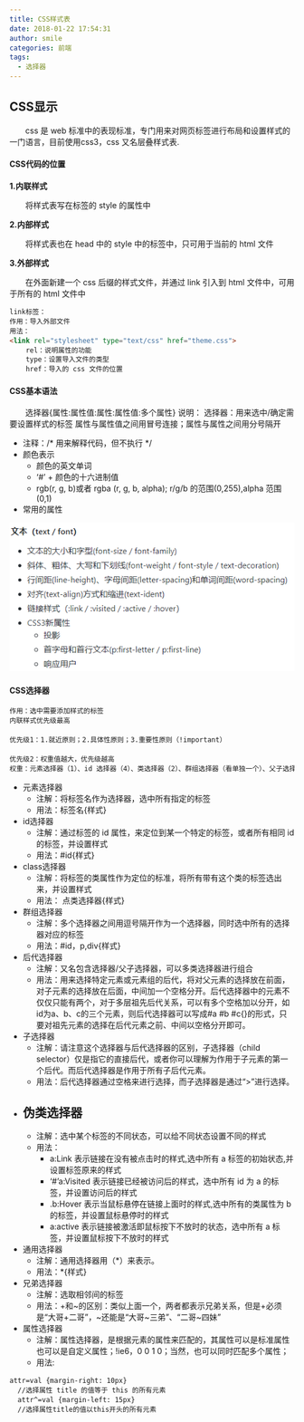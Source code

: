 ```yaml
---
title: CSS样式表
date: 2018-01-22 17:54:31
author: smile
categories: 前端
tags: 
  - 选择器
---
```


## CSS显示

&emsp;&emsp;css 是 web 标准中的表现标准，专门用来对网页标签进行布局和设置样式的一门语言，目前使用css3，css 又名层叠样式表.

#### CSS代码的位置

**1.内联样式**

&emsp;&emsp;将样式表写在标签的 style 的属性中

**2.内部样式**

&emsp;&emsp;将样式表也在 head 中的 style 中的标签中，只可用于当前的 html 文件

**3.外部样式**

&emsp;&emsp;在外面新建一个 css 后缀的样式文件，并通过 link 引入到 html 文件中，可用于所有的 html 文件中

```html
link标签：
作用：导入外部文件
用法：
<link rel="stylesheet" type="text/css" href="theme.css">
	rel：说明属性的功能
	type：设置导入文件的类型
	href：导入的 css 文件的位置
```

#### CSS基本语法

&emsp;&emsp;选择器{属性:属性值:属性:属性值:多个属性}
说明：
​	选择器：用来选中/确定需要设置样式的标签
​	属性与属性值之间用冒号连接；属性与属性之间用分号隔开

- 注释：/* 用来解释代码，但不执行 */
- 颜色表示
  - 颜色的英文单词
  - ‘#’ + 颜色的十六进制值
  - rgb(r, g, b)或者 rgba (r, g, b, alpha); r/g/b 的范围(0,255),alpha 范围(0,1)
- 常用的属性

![常用的属性](CSS样式表\常用的属性.png)

#### CSS选择器

```html
作用：选中需要添加样式的标签
内联样式优先级最高

优先级1：1.就近原则；2.具体性原则；3.重要性原则（!important）

优先级2：权重值越大，优先级越高
权重：元素选择器（1）、id 选择器（4）、类选择器（2）、群组选择器（看单独一个）、父子选择器（所有选择器权重之和）、为类选择器（1）
```

- 元素选择器
  - 注解：将标签名作为选择器，选中所有指定的标签
  - 用法：标签名{样式}
- id选择器
  - 注解：通过标签的 id 属性，来定位到某一个特定的标签，或者所有相同 id 的标签，并设置样式
  - 用法：#id{样式}
- class选择器
  - 注解：将标签的类属性作为定位的标准，将所有带有这个类的标签选出来，并设置样式
  - 用法：	点类选择器{样式}
- 群组选择器
  - 注解：多个选择器之间用逗号隔开作为一个选择器，同时选中所有的选择器对应的标签
  - 用法：#id，p,div{样式}
- 后代选择器
  - 注解：又名包含选择器/父子选择器，可以多类选择器进行组合
  - 用法：用来选择特定元素或元素组的后代，将对父元素的选择放在前面，对子元素的选择放在后面，中间加一个空格分开。后代选择器中的元素不仅仅只能有两个，对于多层祖先后代关系，可以有多个空格加以分开，如id为a、b、c的三个元素，则后代选择器可以写成#a #b #c{}的形式，只要对祖先元素的选择在后代元素之前、中间以空格分开即可。
- 子选择器
  - 注解：请注意这个选择器与后代选择器的区别，子选择器（child selector）仅是指它的直接后代，或者你可以理解为作用于子元素的第一个后代。而后代选择器是作用于所有子后代元素。
  - 用法：后代选择器通过空格来进行选择，而子选择器是通过“>”进行选择。
- 伪类选择器
  - 
  - 注解：选中某个标签的不同状态，可以给不同状态设置不同的样式
  - 用法：
    - a:Link    表示链接在没有被点击时的样式,选中所有 a 标签的初始状态,并设置标签原来的样式
    - ‘#’a:Visited   表示链接已经被访问后的样式，选中所有 id 为 a 的标签，并设置访问后的样式
    - .b:Hover    表示当鼠标悬停在链接上面时的样式,选中所有的类属性为 b 的标签，并设置鼠标悬停时的样式
    - a:active    表示链接被激活即鼠标按下不放时的状态，选中所有 a 标签，并设置鼠标按下不放时的样式
- 通用选择器
  - 注解：通用选择器用（*）来表示。
  - 用法：*{样式}
- 兄弟选择器
  - 注解：选取相邻间的标签
  - 用法：+和~的区别：类似上面一个，两者都表示兄弟关系，但是+必须是“大哥+二哥”，~还能是“大哥~三弟”、“二哥~四妹”
- 属性选择器
  - 注解：属性选择器，是根据元素的属性来匹配的，其属性可以是标准属性也可以是自定义属性；!ie6，0 0 1 0；当然，也可以同时匹配多个属性；
  - 用法:

```html
attr=val {margin-right: 10px}
  //选择属性 title 的值等于 this 的所有元素
  attr^=val {margin-left: 15px}
  //选择属性title的值以this开头的所有元素
```